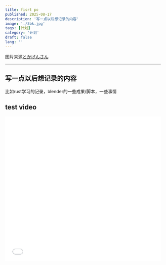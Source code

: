 ```yaml
---
title: fisrt po
published: 2025-08-17
description: '写一点以后想记录的内容'
image: './3bk.jpg'
tags: [计划]
category: '计划'
draft: false 
lang: ''
---
```

图片来源[とかげんさん](https://x.com/hatyuuruinohito/status/1587743870825410560)

---
## 写一点以后想记录的内容

比如rust学习的记录，blender的一些成果/脚本，一些事情



## test video

<iframe width="100%" height="468" src="//player.bilibili.com/player.html?bvid=BV1xJJLzWE9i&p=1" scrolling="no" border="0" frameborder="no" framespacing="0" allowfullscreen="true"> </iframe>

